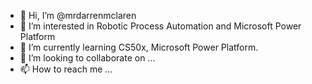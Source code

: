 - 👋 Hi, I’m @mrdarrenmclaren
- 👀 I’m interested in Robotic Process Automation and Microsoft Power Platform
- 🌱 I’m currently learning CS50x, Microsoft Power Platform.
- 💞️ I’m looking to collaborate on ...
- 📫 How to reach me ...

<!---
mrdarrenmclaren/mrdarrenmclaren is a ✨ special ✨ repository because its `README.md` (this file) appears on your GitHub profile.
You can click the Preview link to take a look at your changes.
--->
